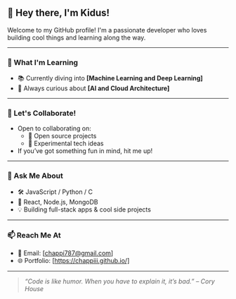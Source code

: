## 👋 Hey there, I'm Kidus!

Welcome to my GitHub profile! I'm a passionate developer who loves building cool things and learning along the way.

---

### 🌱 What I'm Learning
- 📚 Currently diving into **[Machine Learning and Deep Learning]**
- 🧠 Always curious about **[AI and Cloud Architecture]**

---

### 🤝 Let's Collaborate!
- Open to collaborating on:
  - 🧩 Open source projects
  - 🧪 Experimental tech ideas
- If you’ve got something fun in mind, hit me up!

---

### 💬 Ask Me About
- 🛠️ JavaScript / Python / C
- 🧰 React, Node.js, MongoDB
- 💡 Building full-stack apps & cool side projects

---

### 📫 Reach Me At
- 📧 Email: [chappi787@gmail.com]
- 🌐 Portfolio: [https://chappiii.github.io/]

---


> _“Code is like humor. When you have to explain it, it’s bad.” – Cory House_


